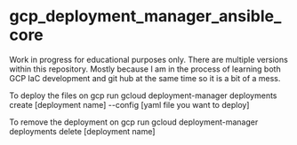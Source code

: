 # gcp_deployment_manager_ansible_core
Work in progress for educational purposes only.
There are multiple versions within this repository.  Mostly because I am in the process of learning both GCP IaC development and git hub at the same time so it is a bit of a mess.

To deploy the files on gcp run
gcloud deployment-manager deployments create [deployment name] --config [yaml file you want to deploy]

To remove the deployment on gcp run
gcloud deployment-manager deployments delete [deployment name]
